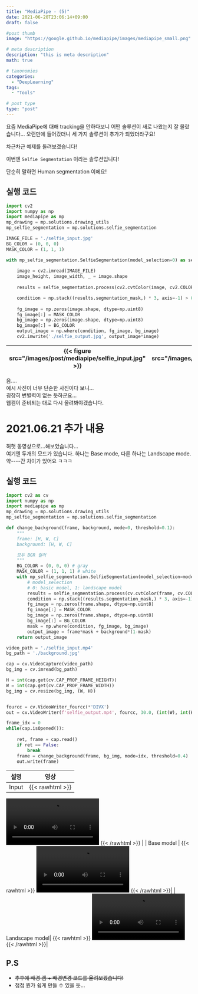 ```yaml
---
title: "MediaPipe - (5)"
date: 2021-06-20T23:06:14+09:00
draft: false

#post thumb
image: "https://google.github.io/mediapipe/images/mediapipe_small.png"

# meta description
description: "this is meta description"
math: true

# taxonomies
categories:
  - "DeepLearning"
tags:
  - "Tools"

# post type
type: "post"
---
```


요즘 MediaPipe에 대해 tracking을 안하다보니 어떤 솔루션이 새로 나왔는지 잘 몰랐습니다... 오랜만에 들어갔더니 세 가지 솔루션이 추가가 되었더라구요!

차근차근 예제를 돌려보겠습니다!

이번엔 `Selfie Segmentation` 이라는 솔루션입니다!

단순히 말하면 Human segmentation 이에요!

## 실행 코드

```python
import cv2
import numpy as np
import mediapipe as mp
mp_drawing = mp.solutions.drawing_utils
mp_selfie_segmentation = mp.solutions.selfie_segmentation

IMAGE_FILE = './selfie_input.jpg'
BG_COLOR = (0, 0, 0)
MASK_COLOR = (1, 1, 1)

with mp_selfie_segmentation.SelfieSegmentation(model_selection=0) as selfie_segmentation:
    
    image = cv2.imread(IMAGE_FILE)
    image_height, image_width, _ = image.shape
    
    results = selfie_segmentation.process(cv2.cvtColor(image, cv2.COLOR_BGR2RGB))

    condition = np.stack((results.segmentation_mask,) * 3, axis=-1) > 0.1
    
    fg_image = np.zeros(image.shape, dtype=np.uint8)
    fg_image[:] = MASK_COLOR
    bg_image = np.zeros(image.shape, dtype=np.uint8)
    bg_image[:] = BG_COLOR
    output_image = np.where(condition, fg_image, bg_image)
    cv2.imwrite('./selfie_output.jpg', output_image*image)
  ```

| {{< figure src="/images/post/mediapipe/selfie_input.jpg" >}} |  {{< figure src="/images/post/mediapipe/selfie_output.jpg" >}} |
| :-: | :-: |

음....  
예시 사진이 너무 단순한 사진이다 보니...  
굉장히 변별력이 없는 듯하군요...  
웹캠이 준비되는 대로 다시 올려봐야겠습니다.



# 2021.06.21 추가 내용
허헛 동영상으로...해보았습니다...  
여기엔 두개의 모드가 있습니다. 하나는 Base mode, 다른 하나는 Landscape mode.  
약----간 차이가 있어요 ㅋㅋㅋ

## 실행 코드 
``` python
import cv2 as cv
import numpy as np
import mediapipe as mp
mp_drawing = mp.solutions.drawing_utils
mp_selfie_segmentation = mp.solutions.selfie_segmentation

def change_background(frame, background, mode=0, threshold=0.1):
    """
    frame: [H, W, C]
    background: [H, W, C]

    모두 BGR 컬러
    """
    BG_COLOR = (0, 0, 0) # gray
    MASK_COLOR = (1, 1, 1) # white
    with mp_selfie_segmentation.SelfieSegmentation(model_selection=mode) as selfie_segmentation:
        # model_selection
        # 0: basic model, 1: landscape model
        results = selfie_segmentation.process(cv.cvtColor(frame, cv.COLOR_BGR2RGB))
        condition = np.stack((results.segmentation_mask,) * 3, axis=-1) > threshold
        fg_image = np.zeros(frame.shape, dtype=np.uint8)
        fg_image[:] = MASK_COLOR
        bg_image = np.zeros(frame.shape, dtype=np.uint8)
        bg_image[:] = BG_COLOR
        mask = np.where(condition, fg_image, bg_image)
        output_image = frame*mask + background*(1-mask)
    return output_image

video_path = './selfie_input.mp4'
bg_path = './background.jpg'

cap = cv.VideoCapture(video_path)
bg_img = cv.imread(bg_path)

H = int(cap.get(cv.CAP_PROP_FRAME_HEIGHT))
W = int(cap.get(cv.CAP_PROP_FRAME_WIDTH))
bg_img = cv.resize(bg_img, (W, H))


fourcc = cv.VideoWriter_fourcc(*'DIVX')
out = cv.VideoWriter(f'selfie_output.mp4', fourcc, 30.0, (int(W), int(H)))    

frame_idx = 0
while(cap.isOpened()):
    
    ret, frame = cap.read()
    if ret == False:
        break
    frame = change_background(frame, bg_img, mode=idx, threshold=0.4)
    out.write(frame)
```

|설명|영상|
| :-: | :-: |
| Input | {{< rawhtml >}} 
<video width=50% autoplay loop>
    <source src="/images/post/mediapipe/selfie_input.mp4" type="video/mp4">
</video> 
{{< /rawhtml >}} |
| Base model | {{< rawhtml >}} 
<video width=50% autoplay loop>
    <source src="/images/post/mediapipe/selfie_output_base.mp4" type="video/mp4">
</video> 
{{< /rawhtml >}}|
| Landscape model| {{< rawhtml >}} 
<video width=50% autoplay loop>
    <source src="/images/post/mediapipe/selfie_output_landscape.mp4" type="video/mp4">
</video>
{{< /rawhtml >}}|

## P.S
- ~~추후에 배경 캠 + 배경변경 코드를 올려보겠습니다!~~
- 점점 뭔가 쉽게 만들 수 있을 듯...
